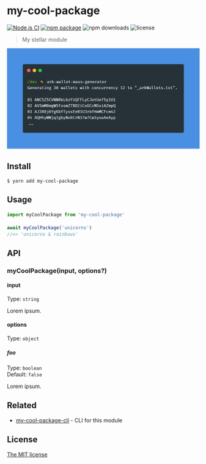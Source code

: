 # my-cool-package
[![Node.js CI](https://github.com/rigwild/my-cool-package/workflows/Node.js%20CI/badge.svg)](https://github.com/rigwild/my-cool-package/actions) [![npm package](https://img.shields.io/npm/v/my-cool-package.svg?logo=npm)](https://www.npmjs.com/package/my-cool-package) ![npm downloads](https://img.shields.io/npm/dw/my-cool-package) ![license](https://img.shields.io/npm/l/my-cool-package?color=blue)

> My stellar module

![Screenshot](./screenshot.png)


## Install

```
$ yarn add my-cool-package
```


## Usage

```js
import myCoolPackage from 'my-cool-package'

await myCoolPackage('unicorns')
//=> 'unicorns & rainbows'
```


## API

### myCoolPackage(input, options?)

#### input

Type: `string`

Lorem ipsum.

#### options

Type: `object`

##### foo

Type: `boolean`\
Default: `false`

Lorem ipsum.


## Related

 - [my-cool-package-cli](https://github.com/rigwild/my-cool-package-cli) - CLI for this module 


## License

[The MIT license](./LICENSE)
